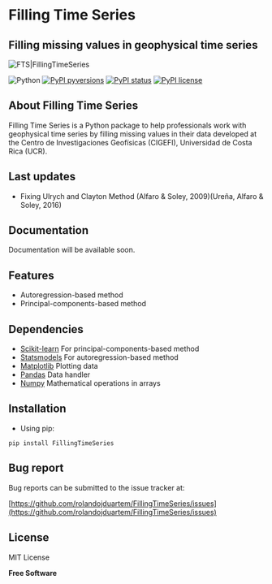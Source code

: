 # Filling Time Series

## Filling missing values in geophysical time series

![FTS|FillingTimeSeries](https://repository-images.githubusercontent.com/404879203/f4deb7ec-6b24-4ca9-89eb-f1efc8d2fd55)

![Python](https://img.shields.io/badge/python-3670A0?style=for-the-badge&logo=python&logoColor=ffdd54) [![PyPI pyversions](https://img.shields.io/pypi/pyversions/FillingTimeSeries.svg)](https://pypi.python.org/pypi/FillingTimeSeries/) [![PyPI status](https://img.shields.io/pypi/status/FillingTimeSeries.svg)](https://pypi.python.org/pypi/FillingTimeSeries/) [![PyPI license](https://img.shields.io/pypi/l/FillingTimeSeries.svg)](https://pypi.python.org/pypi/FillingTimeSeries/)

## About Filling Time Series
Filling Time Series is a Python package to help professionals work with geophysical time series by filling missing values in their data developed at the Centro de Investigaciones Geofísicas (CIGEFI), Universidad de Costa Rica (UCR).

## Last updates
- Fixing Ulrych and Clayton Method (Alfaro & Soley, 2009)(Ureña, Alfaro & Soley, 2016)

## Documentation
Documentation will be available soon.

## Features

- Autoregression-based method
- Principal-components-based method

## Dependencies

- [Scikit-learn](https://scikit-learn.org) For principal-components-based method
- [Statsmodels](https://www.statsmodels.org/) For autoregression-based method
- [Matplotlib](https://matplotlib.org/) Plotting data
- [Pandas](https://pandas.pydata.org/) Data handler
- [Numpy](https://numpy.org/) Mathematical operations in arrays

## Installation

- Using pip:

```
pip install FillingTimeSeries
```

## Bug report
Bug reports can be submitted to the issue tracker at:

[https://github.com/rolandojduartem/FillingTimeSeries/issues](https://github.com/rolandojduartem/FillingTimeSeries/issues)

## License

MIT License

**Free Software**